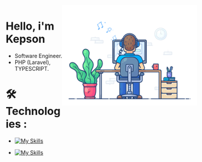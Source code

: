 <div align="left">
  <a href="https://api.daily.dev/get?r=SupianIDz" target="_blank">
    <img
      width="355"
      align="right"
      src="https://raw.githubusercontent.com/SupianIDz/SupianIDz/main/coding.gif"
    />
  </a>
</div>

# Hello, i'm Kepson
  - Software Engineer.
  - PHP (Laravel), TYPESCRIPT.
    
 #  🛠 Technologies :
 - [![My Skills](https://skillicons.dev/icons?i=js,typescript,tailwind,vue,filament)](https://skillicons.dev)
   
 - [![My Skills](https://skillicons.dev/icons?i=php,postgres,docker,aws)](https://skillicons.dev)



